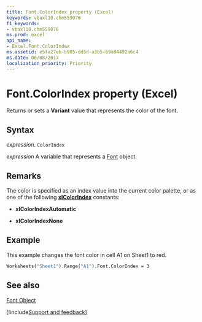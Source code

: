 ```yaml
---
title: Font.ColorIndex property (Excel)
keywords: vbaxl10.chm559076
f1_keywords:
- vbaxl10.chm559076
ms.prod: excel
api_name:
- Excel.Font.ColorIndex
ms.assetid: e5fa27eb-b905-dd5d-a3b5-69a94492a6c4
ms.date: 06/08/2017
localization_priority: Priority
---
```



# Font.ColorIndex property (Excel)

Returns or sets a  **Variant** value that represents the color of the font.


## Syntax

_expression_. `ColorIndex`

_expression_ A variable that represents a [Font](Excel.Font-graph-property.md) object.


## Remarks

The color is specified as an index value into the current color palette, or as one of the following  **[xlColorIndex](Excel.XlColorIndex.md)** constants:


-  **xlColorIndexAutomatic**
    
-  **xlColorIndexNone**
    

## Example

This example changes the font color in cell A1 on Sheet1 to red.


```vb
Worksheets("Sheet1").Range("A1").Font.ColorIndex = 3
```


## See also


[Font Object](Excel.Font(object).md)

[!include[Support and feedback](~/includes/feedback-boilerplate.md)]